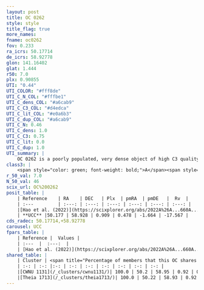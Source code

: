 ```yaml
---
layout: post
title: OC 0262
style: style
title_flag: true
more_names: 
fname: oc0262
fov: 0.233
ra_icrs: 50.17714
de_icrs: 58.92778
glon: 141.16402
glat: 1.444
r50: 7.0
plx: 0.90855
UTI: "0.44"
UTI_COLOR: "#fff8de"
UTI_C_N_COL: "#fffbe1"
UTI_C_dens_COL: "#a6cab9"
UTI_C_C3_COL: "#d4edca"
UTI_C_lit_COL: "#e0a6b3"
UTI_C_dup_COL: "#a6cab9"
UTI_C_N: 0.46
UTI_C_dens: 1.0
UTI_C_C3: 0.75
UTI_C_lit: 0.0
UTI_C_dup: 1.0
UTI_summary: |
    OC 0262 is a poorly populated, very dense object of high C3 quality. It was recently reported in the literature. This object shares a large percentage of members with 2 later reported entries.
class3: |
    <span style="color: green; font-weight: bold;">A</span><span style="color: #FFC300; font-weight: bold;">B</span>
r_50_val: 7.0
N_50_val: 46
scix_url: OC%200262
posit_table: |
    | Reference    | RA    | DEC   | Plx  | pmRA  | pmDE   |  Rv  |
    | :---         | :---: | :---: | :---: | :---: | :---: | :---: |
    |[Hao et al. (2022)](https://scixplorer.org/abs/2022A%26A...660A...4H) | 50.127 | 58.946 | 0.911 | 0.459 | -1.642 | 68.822 |
    | **UCC** |50.177 | 58.928 | 0.909 | 0.478 | -1.664 | -17.567 | 
cds_radec: 50.17714,+58.92778
carousel: UCC
fpars_table: |
    | Reference |  Values |
    | :---  |  :---:  |
    | [Hao et al. (2022)](https://scixplorer.org/abs/2022A%26A...660A...4H) | `AG=1.38, age=6.7, Z=0.027` |
shared_table: |
    | Cluster | <span title="Percentage of members that this OC shares with the ones listed">%</span>   | RA   | DEC   | Plx   | pmRA  | pmDE  | Rv | UTI |
    | :-: | :-: |:-: | :-: | :-: | :-: | :-: | :-: | :-: |
    |[CWNU 1131](/_clusters/cwnu1131/)| 100.0 | 50.2 | 58.95 | 0.92 | 0.55 | -1.61 | -17.27 |0.33 |
    |[Theia 1713](/_clusters/theia1713/)| 100.0 | 50.22 | 58.93 | 0.92 | 0.51 | -1.61 | -17.57 |0.02 |
---
```

